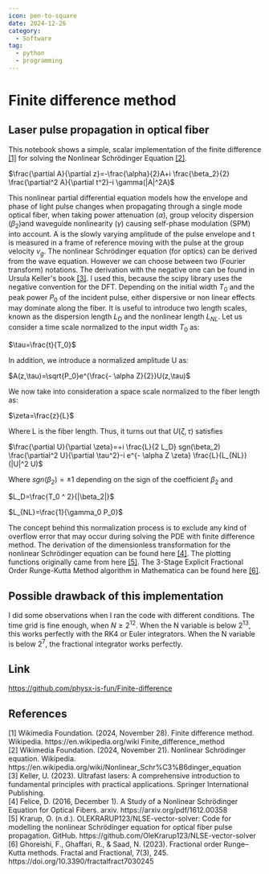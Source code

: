 ```yaml
---
icon: pen-to-square
date: 2024-12-26
category:
  - Software
tag:
  - python
  - programming
---
```


# Finite difference method

## Laser pulse propagation in optical fiber

<!-- more -->

This notebook shows a simple, scalar implementation of the finite difference <a href="#1">[1]</a> for solving the Nonlinear Schrödinger Equation <a href="#2">[2]</a>.

$\frac{\partial A}{\partial z}=-\frac{\alpha}{2}A+i \frac{\beta_2}{2} \frac{\partial^2 A}{\partial t^2}-i \gamma(|A|^2A)$

This nonlinear partial differential equation models how the envelope and phase of light pulse changes when propagating through a single mode optical fiber, when taking power attenuation ($\alpha$), group velocity dispersion ($\beta_2$)and waveguide nonlinearity ($\gamma$) causing self-phase modulation (SPM) into account. A is the slowly varying amplitude of the pulse envelope and t is measured in a frame of reference moving with the pulse at the group velocity $v_g$. The nonlinear Schrödinger equation (for optics) can be derived from the wave equation. However we can choose between two (Fourier transform) notations. The derivation with the negative one can be found in Ursula Keller's book <a href="#3">[3]</a>. I used this, because the scipy library uses the negative convention for the DFT. Depending on the initial width $T_0$ and the peak power $P_0$ of the incident pulse, either dispersive or non linear
effects may dominate along the fiber. It is useful to introduce two length scales, known as the dispersion length $L_D$ and the nonlinear length $L_{NL}$. Let us consider a time scale normalized to the input width $T_0$ as:

$\tau=\frac{t}{T_0}$

In addition, we introduce a normalized amplitude U as:

$A(z,\tau)=\sqrt{P_0}e^{\frac{- \alpha Z}{2}}U(z,\tau)$

We now take into consideration a space scale normalized to the fiber length as:

$\zeta=\frac{z}{L}$

Where L is the fiber length. Thus, it turns out that $U(\zeta,\tau)$ satisfies

$\frac{\partial U}{\partial \zeta}=+i \frac{L}{2 L_D} sgn(\beta_2) \frac{\partial^2 U}{\partial \tau^2}-i e^{- \alpha Z \zeta} \frac{L}{L_{NL}} (|U|^2 U)$

Where $sgn(\beta_2)=\pm 1$ depending on the sign of the coefficient $\beta_2$ and

$L_D=\frac{T_0 ^ 2}{|\beta_2|}$

$L_{NL}=\frac{1}{\gamma_0 P_0}$

The concept behind this normalization process is to exclude any kind of overflow error that may occur during solving the PDE with finite difference method. The derivation of the dimensionless transformation for the nonlinear Schrödinger equation can be found here <a href="#4">[4]</a>. The plotting functions originally came from here <a href="#5">[5]</a>. The 3-Stage Explicit Fractional Order Runge-Kutta Method algorithm in Mathematica can be found here <a href="#6">[6]</a>.

## Possible drawback of this implementation

 I did some observations when I ran the code with different conditions. The time grid is fine enough, when $N \ge 2^{12}$. When the N variable is below $2^{13}$, this works perfectly with the RK4 or Euler integrators. When the N variable is below $2^{7}$, the fractional integrator works perfectly.

## Link

<https://github.com/physx-is-fun/Finite-difference>

## References

<div id="1">[1] Wikimedia Foundation. (2024, November 28). Finite difference method. Wikipedia. https://en.wikipedia.org/wiki Finite_difference_method</div>
<div id="2">[2] Wikimedia Foundation. (2024, November 21). Nonlinear Schrödinger equation. Wikipedia. https://en.wikipedia.org/wiki/Nonlinear_Schr%C3%B6dinger_equation</div>
<div id="3">[3] Keller, U. (2023). Ultrafast lasers: A comprehensive introduction to fundamental principles with practical applications. Springer International Publishing.</div>
<div id="4">[4] Felice, D. (2016, December 1). A Study of a Nonlinear Schrödinger Equation for Optical Fibers. arxiv. https://arxiv.org/pdf/1612.00358</div>
<div id="5">[5] Krarup, O. (n.d.). OLEKRARUP123/NLSE-vector-solver: Code for modelling the nonlinear Schrödinger equation for optical fiber pulse propagation. GitHub. https://github.com/OleKrarup123/NLSE-vector-solver</div>
<div id="6">[6] Ghoreishi, F., Ghaffari, R., & Saad, N. (2023). Fractional order Runge–Kutta methods. Fractal and Fractional, 7(3), 245. https://doi.org/10.3390/fractalfract7030245</div>